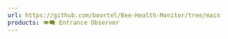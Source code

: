 ```yaml
---
url: https://github.com/boortel/Bee-Health-Monitor/tree/main
products: 👁️‍🗨️ Entrance Observer
---
```

